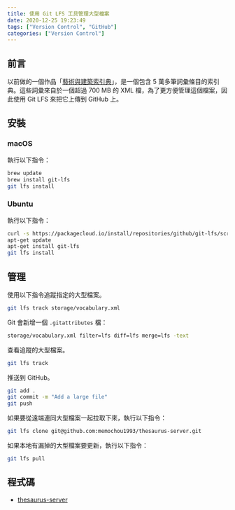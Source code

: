 ```yaml
---
title: 使用 Git LFS 工具管理大型檔案
date: 2020-12-25 19:23:49
tags: ["Version Control", "GitHub"]
categories: ["Version Control"]
---
```


## 前言

以前做的一個作品「[藝術與建築索引典](https://thesaurus.epoch.tw/)」，是一個包含 5 萬多筆詞彙條目的索引典。這些詞彙來自於一個超過 700 MB 的 XML 檔，為了更方便管理這個檔案，因此使用 Git LFS 來把它上傳到 GitHub 上。

## 安裝

### macOS

執行以下指令：

```bash
brew update
brew install git-lfs
git lfs install
```

### Ubuntu

執行以下指令：

```bash
curl -s https://packagecloud.io/install/repositories/github/git-lfs/script.deb.sh | sudo bash
apt-get update
apt-get install git-lfs
git lfs install
```

## 管理

使用以下指令追蹤指定的大型檔案。

```bash
git lfs track storage/vocabulary.xml
```

Git 會新增一個 `.gitattributes` 檔：

```bash
storage/vocabulary.xml filter=lfs diff=lfs merge=lfs -text
```

查看追蹤的大型檔案。

```bash
git lfs track
```

推送到 GitHub。

```bash
git add .
git commit -m "Add a large file"
git push
```

如果要從遠端連同大型檔案一起拉取下來，執行以下指令：

```bash
git lfs clone git@github.com:memochou1993/thesaurus-server.git
```

如果本地有漏掉的大型檔案要更新，執行以下指令：

```bash
git lfs pull
```

## 程式碼

- [thesaurus-server](https://github.com/memochou1993/thesaurus-server)
